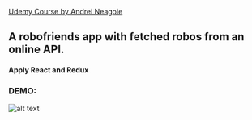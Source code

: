 [Udemy Course by Andrei Neagoie](https://www.udemy.com/the-complete-web-developer-zero-to-mastery "Udemy Course by Andrei Neagoie")

## A robofriends app with fetched robos from an online API. 
#### Apply React and Redux

### DEMO:

![alt text](https://res.cloudinary.com/dfjficus1/image/upload/v1548691669/screencapture-localhost-3000-2019-01-28-18_00_52.png "Logo Title Text 1")

